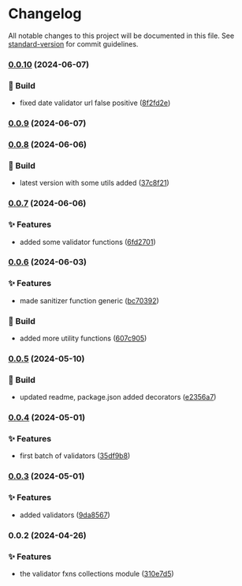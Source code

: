 # Changelog

All notable changes to this project will be documented in this file. See [standard-version](https://github.com/conventional-changelog/standard-version) for commit guidelines.

### [0.0.10](https://github.com/Bankole2000/validator-utils/compare/v0.0.9...v0.0.10) (2024-06-07)


### 🚧 Build

* fixed date validator url false positive ([8f2fd2e](https://github.com/Bankole2000/validator-utils/commits/8f2fd2e008ca0e855fb14c1555dc6335e4f6c4ba))

### [0.0.9](https://github.com/Bankole2000/validator-utils/compare/v0.0.8...v0.0.9) (2024-06-07)

### [0.0.8](https://github.com/Bankole2000/validator-utils/compare/v0.0.7...v0.0.8) (2024-06-06)


### 🚧 Build

* latest version with some utils added ([37c8f21](https://github.com/Bankole2000/validator-utils/commits/37c8f213c5c76d59f3beedff993712593455d584))

### [0.0.7](https://github.com/Bankole2000/validator-utils/compare/v0.0.6...v0.0.7) (2024-06-06)


### ✨ Features

* added some validator functions ([6fd2701](https://github.com/Bankole2000/validator-utils/commits/6fd270174ab1a8f0a0990bed6fef804eb3ff2a7f))

### [0.0.6](https://github.com/Bankole2000/validator-utils/compare/v0.0.5...v0.0.6) (2024-06-03)


### ✨ Features

* made sanitizer function generic ([bc70392](https://github.com/Bankole2000/validator-utils/commits/bc70392d8949bebaa05832aedc67d24b0766c474))


### 🚧 Build

* added more utility functions ([607c905](https://github.com/Bankole2000/validator-utils/commits/607c9059f45d2a472137e73fe8f63aefb3675b94))

### [0.0.5](https://github.com/Bankole2000/validator-utils/compare/v0.0.4...v0.0.5) (2024-05-10)


### 🚧 Build

* updated readme, package.json added decorators ([e2356a7](https://github.com/Bankole2000/validator-utils/commits/e2356a713ce10d77aa078c4d4bceb8502aa8e4fd))

### [0.0.4](https://github.com/Bankole2000/validator-utils/compare/v0.0.3...v0.0.4) (2024-05-01)


### ✨ Features

* first batch of validators ([35df9b8](https://github.com/Bankole2000/validator-utils/commit/35df9b86b835c9793291b8de9b68d2eb51a38238))

### [0.0.3](https://github.com/Bankole2000/validator-utils/compare/v0.0.2...v0.0.3) (2024-05-01)


### ✨ Features

* added validators ([9da8567](https://github.com/Bankole2000/validator-utils/commit/9da856778830e5b2cf042c79be77004b208aa7bc))

### 0.0.2 (2024-04-26)


### ✨ Features

* the validator fxns collections module ([310e7d5](https://github.com/Bankole2000/validator-utils/commit/310e7d5b0b9932b014a3f475a69f04aa29a72f7a))

